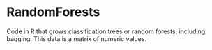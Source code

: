 ﻿# RandomForests
Code in R that grows classification trees or random forests, including bagging. This data is a matrix of numeric values.
